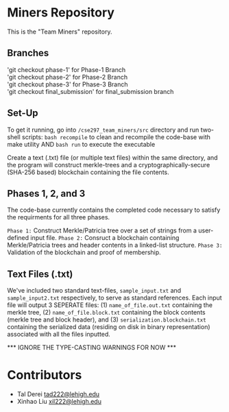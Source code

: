 # Miners Repository 
This is the "Team Miners" repository.

## Branches
'git checkout phase-1' for Phase-1 Branch  
'git checkout phase-2' for Phase-2 Branch  
'git checkout phase-3' for Phase-3 Branch  
'git checkout final_submission' for final_submission branch

## Set-Up
To get it running, go into `/cse297_team_miners/src` directory and run two-shell scripts:
`bash recompile` to clean and recompile the code-base with make utility AND
`bash run` to execute the executable

Create a text (.txt) file (or multiple text files) within the same directory, and the program will construct
merkle-trees and a cryptographically-secure (SHA-256 based) blockchain containing the file contents.

## Phases 1, 2, and 3
The code-base currently contains the completed code necessary to satisfy the requirments for all three phases.

`Phase 1:`  Construct Merkle/Patricia tree over a set of strings from a user-defined input file.
`Phase 2:`  Consruct a blockchain containing Merkle/Patricia trees and header contents in a linked-list structure.
`Phase 3: ` Validation of the blockchain and proof of membership.

## Text Files (.txt)
We've included two standard text-files, `sample_input.txt` and `sample_input2.txt` respectively, to serve as standard references. 
Each input file will output 3 SEPERATE files: (1) `name_of_file.out.txt` containing the merkle tree, (2) `name_of_file.block.txt`
containing the block contents (merkle tree and block header), and (3) `serialization.blockchain.txt` containing the serialized
data (residing on disk in binary representation) associated with all the files inputted. 

*** IGNORE THE TYPE-CASTING WARNINGS FOR NOW ***

# Contributors
- Tal Derei <tad222@lehigh.edu>
- Xinhao Liu <xil222@lehigh.edu>
